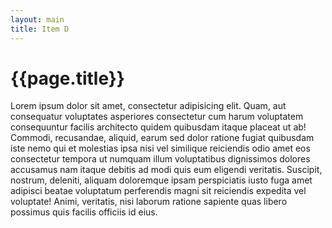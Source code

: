 ```yaml
---
layout: main
title: Item D
---
```


# {{page.title}}

Lorem ipsum dolor sit amet, consectetur adipisicing elit. Quam, aut consequatur voluptates asperiores consectetur cum harum voluptatem consequuntur facilis architecto quidem quibusdam itaque placeat ut ab! Commodi, recusandae, aliquid, earum sed dolor ratione fugiat quibusdam iste nemo qui et molestias ipsa nisi vel similique reiciendis odio amet eos consectetur tempora ut numquam illum voluptatibus dignissimos dolores accusamus nam itaque debitis ad modi quis eum eligendi veritatis. Suscipit, nostrum, deleniti, aliquam doloremque ipsam perspiciatis iusto fuga amet adipisci beatae voluptatum perferendis magni sit reiciendis expedita vel voluptate! Animi, veritatis, nisi laborum ratione sapiente quas libero possimus quis facilis officiis id eius.